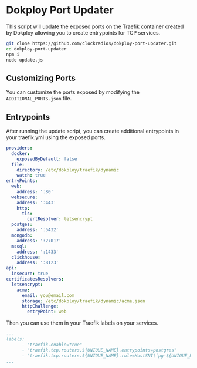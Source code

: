 # Dokploy Port Updater

This script will update the exposed ports on the Traefik container created by Dokploy allowing you to create entrypoints for TCP services.

```sh
git clone https://github.com/clockradios/dokploy-port-updater.git
cd dokploy-port-updater
npm i
node update.js
```

## Customizing Ports

You can customize the ports exposed by modifying the `ADDITIONAL_PORTS.json` file.

## Entrypoints

After running the update script, you can create additional entrypoints in your traefik.yml using the exposed ports.

```yaml
providers:
  docker:
    exposedByDefault: false
  file:
    directory: /etc/dokploy/traefik/dynamic
    watch: true
entryPoints:
  web:
    address: ':80'
  websecure:
    address: ':443'
    http:
      tls:
        certResolver: letsencrypt
  postges:
    address: ':5432'
  mongodb:
    address: ':27017'
  mssql:
    address: ':1433'
  clickhouse:
    address: ':8123'
api:
  insecure: true
certificatesResolvers:
  letsencrypt:
    acme:
      email: you@email.com
      storage: /etc/dokploy/traefik/dynamic/acme.json
      httpChallenge:
        entryPoint: web

```

Then you can use them in your Traefik labels on your services.

```yaml
...
labels:
      - "traefik.enable=true"
      - "traefik.tcp.routers.${UNIQUE_NAME}.entrypoints=postgres"
      - "traefik.tcp.routers.${UNIQUE_NAME}.rule=HostSNI(`pg-${UNIQUE_NAME}.eu.insaen.dev`)"
...
```
